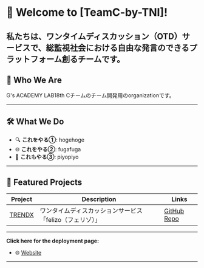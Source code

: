 # 🌟 Welcome to [TeamC-by-TNI]!

私たちは、ワンタイムディスカッション（OTD）サービスで、総監視社会における自由な発言のできるプラットフォーム創るチームです。
---

## 👱 Who We Are

G's ACADEMY LAB18th Cチームのチーム開発用のorganizationです。

---


## 🛠️ What We Do

- 🔍 **これをやる①**: hogehoge
- 🌐 **これをやる②**: fugafuga
- 📱 **これもやる③**: piyopiyo

---

## 🚀 Featured Projects

| Project | Description | Links |
|---------|-------------|-------|
| [TRENDX](***)| ワンタイムディスカッションサービス「felizo（フェリゾ）」 | [GitHub Repo](https://github.com/organization/***) |

---

**Click here for the deployment page:**
- 🌐 [Website](https://***)
---
